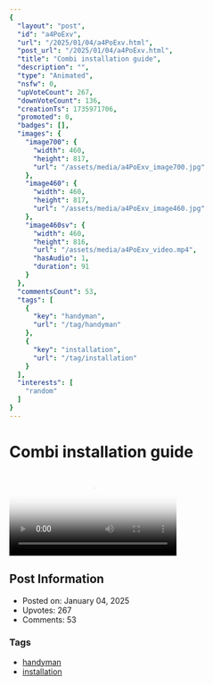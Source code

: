 ```yaml
---
{
  "layout": "post",
  "id": "a4PoExv",
  "url": "/2025/01/04/a4PoExv.html",
  "post_url": "/2025/01/04/a4PoExv.html",
  "title": "Combi installation guide",
  "description": "",
  "type": "Animated",
  "nsfw": 0,
  "upVoteCount": 267,
  "downVoteCount": 136,
  "creationTs": 1735971706,
  "promoted": 0,
  "badges": [],
  "images": {
    "image700": {
      "width": 460,
      "height": 817,
      "url": "/assets/media/a4PoExv_image700.jpg"
    },
    "image460": {
      "width": 460,
      "height": 817,
      "url": "/assets/media/a4PoExv_image460.jpg"
    },
    "image460sv": {
      "width": 460,
      "height": 816,
      "url": "/assets/media/a4PoExv_video.mp4",
      "hasAudio": 1,
      "duration": 91
    }
  },
  "commentsCount": 53,
  "tags": [
    {
      "key": "handyman",
      "url": "/tag/handyman"
    },
    {
      "key": "installation",
      "url": "/tag/installation"
    }
  ],
  "interests": [
    "random"
  ]
}
---
```


# Combi installation guide

<video controls playsinline loop poster="/assets/media/a4PoExv_image460.jpg">
  <source src="/assets/media/a4PoExv_video.mp4" type="video/mp4">
  Your browser does not support the video tag.
</video>

## Post Information

- Posted on: January 04, 2025
- Upvotes: 267
- Comments: 53

### Tags

- [handyman](/tag/handyman)
- [installation](/tag/installation)
